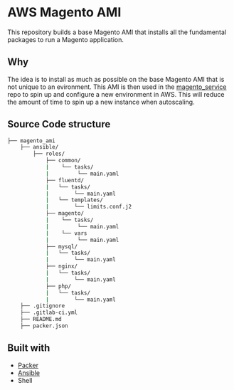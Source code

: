 # AWS Magento AMI

This repository builds a base Magento AMI that installs all the fundamental packages to run a Magento application.

## Why

The idea is to install as much as possible on the base Magento AMI that is not unique to an evironment. This AMI is then used in the [magento_service](https://gitlab.com/evesleep/infrastructure/magento/magento-service) repo to spin up and configure a new environment in AWS. This will reduce the amount of time to spin up a new instance when autoscaling.

## Source Code structure

```bash
├── magento_ami
    ├── ansible/
        ├── roles/
            ├── common/
            |    └── tasks/
            |         └── main.yaml
            ├── fluentd/
            |   └── tasks/
            |        └── main.yaml
            |   └── templates/
            |        └── limits.conf.j2
            ├── magento/
            |    └── tasks/
            |         └── main.yaml
            |    └── vars
            |         └── main.yaml
            ├── mysql/
            |   └── tasks/
            |        └── main.yaml
            ├── nginx/
            |   └── tasks/
            |        └── main.yaml
            ├── php/
            |   └── tasks/
            |        └── main.yaml
    ├── .gitignore
    ├── .gitlab-ci.yml
    ├── README.md
    ├── packer.json
```

## Built with

* [Packer](https://www.packer.io/)
* [Ansible](https://www.ansible.com/)
* Shell
